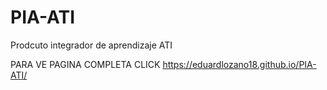 # PIA-ATI
Prodcuto integrador de aprendizaje ATI


PARA VE PAGINA COMPLETA CLICK 
https://eduardlozano18.github.io/PIA-ATI/
